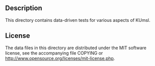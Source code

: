 Description
------------

This directory contains data-driven tests for various aspects of KUmsl.

License
--------

The data files in this directory are distributed under the MIT software
license, see the accompanying file COPYING or
http://www.opensource.org/licenses/mit-license.php.

